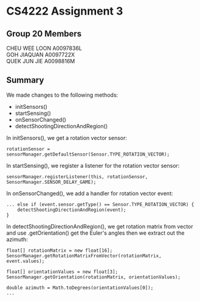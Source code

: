 # CS4222 Assignment 3


## Group 20 Members
CHEU WEE LOON   A0097836L   
GOH JIAQUAN     A0097722X   
QUEK JUN JIE    A0098816M


## Summary
We made changes to the following methods:
- initSensors()
- startSensing()
- onSensorChanged()
- detectShootingDirectionAndRegion()

In initSensors(), we get a rotation vector sensor:
```
rotationSensor = sensorManager.getDefaultSensor(Sensor.TYPE_ROTATION_VECTOR);
```

In startSensing(), we register a listener for the rotation vector sensor:
```
sensorManager.registerListener(this, rotationSensor, SensorManager.SENSOR_DELAY_GAME);
```

In onSensorChanged(), we add a handler for rotation vector event:
```
... else if (event.sensor.getType() == Sensor.TYPE_ROTATION_VECTOR) {
    detectShootingDirectionAndRegion(event);
}
```
In detectShootingDirectionAndRegion(), we get rotation matrix from vector and use .getOrientation() get the Euler's angles then we extract out the azimuth:
```
float[] rotationMatrix = new float[16];
SensorManager.getRotationMatrixFromVector(rotationMatrix, event.values);

float[] orientationValues = new float[3];
SensorManager.getOrientation(rotationMatrix, orientationValues);

double azimuth = Math.toDegrees(orientationValues[0]);
...
```
